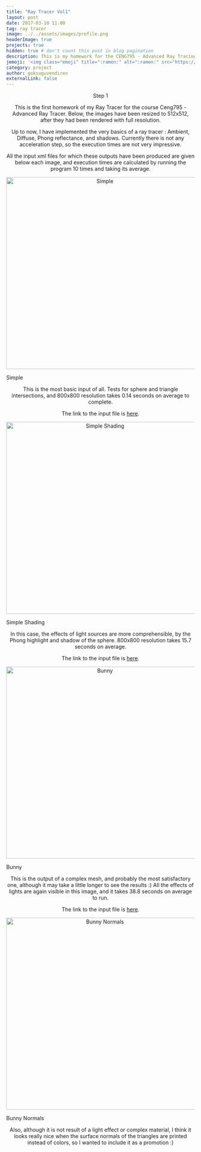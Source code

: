 ```yaml
---
title: "Ray Tracer Vol1"
layout: post
date: 2017-03-10 11.00
tag: ray tracer
image: ../../assets/images/profile.png
headerImage: true
projects: true
hidden: true # don't count this post in blog pagination
description: This is my homework for the CENG795 - Advanced Ray Tracing course.
jemoji: '<img class="emoji" title=":ramen:" alt=":ramen:" src="https://assets.github.com/images/icons/emoji/unicode/1f320.png" height="20" width="20" align="absmiddle">'
category: project
author: goksuguvendiren
externalLink: false
---
```

<center> Step 1 </center>
<center>
<p>
This is the first homework of my Ray Tracer for the course Ceng795 - Advanced Ray Tracer. Below, the images 
have been resized to 512x512, after they had been rendered with full resolution.
</p>

<p>
Up to now, I have implemented the very basics of a ray tracer : Ambient, Diffuse, Phong reflectance, 
and shadows. Currently there is not any acceleration step, so the execution times are not very impressive.
</p>

<p>
All the input xml files for which these outputs have been produced are given below each image, and execution
times are calculated by running the program 10 times and taking its average.
</p>

</center>


<p align="center">
  <img src="../assets/images/simple.png" alt="Simple" height="512" width="512"/>
  <figcaption>Simple</figcaption>
</p>

<center>
<p>
This is the most basic input of all. Tests for sphere and triangle intersections, and 
800x800 resolution takes 0.14 seconds on average to complete.
 
The link to the input file is 
<a href="https://github.com/goksuguvendiren/AdvancedRayTracing/blob/master/inputs/1/simple.xml">here</a>.
</p>
</center>


<p align="center">
  <img src="../assets/images/simple_shading.png" alt="Simple Shading" height="512" width="512"/>
  <figcaption>Simple Shading</figcaption>
</p>

<center>
<p>
In this case, the effects of light sources are more comprehensible, by the Phong highlight and shadow of the 
sphere. 800x800 resolution takes 15.7 seconds on average.
 
The link to the input file is 
<a href="https://github.com/goksuguvendiren/AdvancedRayTracing/blob/master/inputs/1/simple_shading.xml">here</a>.
</p>
</center>

<p align="center">
  <img src="../assets/images/bunny.png" alt="Bunny" height="512" width="512"/>
  <figcaption>Bunny</figcaption>
</p>

<center>
<p>
This is the output of a complex mesh, and probably the most satisfactory one, although it may take a little 
longer to see the results :) All the effects of lights are again visible in this image, and it takes 
38.8 seconds on average to run.
 
The link to the input file is 
<a href="https://github.com/goksuguvendiren/AdvancedRayTracing/blob/master/inputs/1/bunny.xml">here</a>.
</p>

</center>

<p align="center">
  <img src="../assets/images/bunny_normals.png" alt="Bunny Normals" height="512" width="512"/>
  <figcaption>Bunny Normals</figcaption>
</p>


<center>
<p>
Also, although it is not result of a light effect or complex material, I think it looks really nice when the
surface normals of the triangles are printed instead of colors, so I wanted to include it as a promotion :)
</p>

</center>
